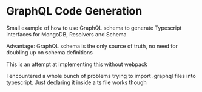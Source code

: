 # GraphQL Code Generation

Small example of how to use GraphQL schema to generate Typescript interfaces for MongoDB, Resolvers and Schema

Advantage: GraphQL schema is the only source of truth, no need for doubling up on schema definitions

This is an attempt at implementing [this](https://medium.com/better-programming/how-to-integrate-an-apollo-graphql-server-with-mongodb-and-typescript-code-generator-b029d821591) without webpack

I encountered a whole bunch of problems trying to import .graphql files into typescript. Just declaring it inside a ts file works though

